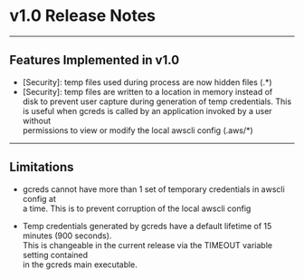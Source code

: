 # v1.0 Release Notes
* * * 

## Features Implemented in v1.0

* [Security]: temp files used during process are now hidden files (.*)
* [Security]: temp files are written to a location in memory instead of  
disk to prevent user capture during generation of temp credentials. This  
is useful when gcreds is called by an application invoked by a user without  
permissions to view or modify the local awscli config (.aws/*)

* * *

## Limitations

* gcreds cannot have more than 1 set of temporary credentials in awscli config at  
a time. This is to prevent corruption of the local awscli config

* Temp credentials generated by gcreds have a default lifetime of 15 minutes (900 seconds).  
This is changeable in the current release via the TIMEOUT variable setting contained  
in the gcreds main executable.